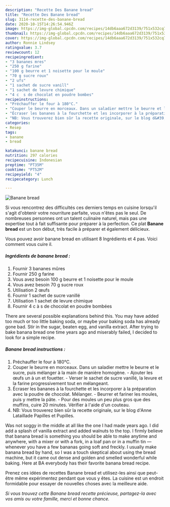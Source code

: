 ```yaml
---
description: "Recette Des Banane bread"
title: "Recette Des Banane bread"
slug: 3114-recette-des-banane-bread
date: 2020-10-15T14:26:54.946Z
image: https://img-global.cpcdn.com/recipes/14db6aaa672d3139/751x532cq70/banane-bread-photo-principale-de-la-recette.jpg
thumbnail: https://img-global.cpcdn.com/recipes/14db6aaa672d3139/751x532cq70/banane-bread-photo-principale-de-la-recette.jpg
cover: https://img-global.cpcdn.com/recipes/14db6aaa672d3139/751x532cq70/banane-bread-photo-principale-de-la-recette.jpg
author: Ronnie Lindsey
ratingvalue: 3.7
reviewcount: 12
recipeingredient:
- "3 bananes mres"
- "250 g farine"
- "100 g beurre et 1 noisette pour le moule"
- "70 g sucre roux"
- "2 ufs"
- "1 sachet de sucre vanill"
- "1 sachet de levure chimique"
- "4 c  s de chocolat en poudre bombes"
recipeinstructions:
- "Préchauffer le four à 180°C."
- "Couper le beurre en morceaux. Dans un saladier mettre le beurre et le sucre, puis mélanger à la main de manière homogène.  Ajouter les œufs un à un et fouetter.  Verser le sachet de sucre vanillé, la levure et la farine progressivement tout en mélangeant."
- "Écraser les bananes à la fourchette et les incorporer à la préparation avec la poudre de chocolat. Mélanger. Beurrer et fariner les moules, puis y mettre la pâte.  Pour des moules un peu plus gros que des muffins, cuire 20 minutes. Vérifier à l&#39;aide d&#39;un couteau."
- "NB: Vous trouverez bien sûr la recette originale, sur le blog d&#39;Anne Lataillade Papilles et Pupilles."
categories:
- Resep
tags:
- banane
- bread

katakunci: banane bread 
nutrition: 297 calories
recipecuisine: Indonesian
preptime: "PT35M"
cooktime: "PT52M"
recipeyield: "4"
recipecategory: Lunch

---
```



![Banane bread](https://img-global.cpcdn.com/recipes/14db6aaa672d3139/751x532cq70/banane-bread-photo-principale-de-la-recette.jpg)

Si vous rencontrez des difficultés ces derniers temps en cuisine lorsqu'il s'agit d'obtenir votre nourriture parfaite, vous n'êtes pas le seul. De nombreuses personnes ont un talent culinaire naturel, mais pas une expertise tout à fait suffisante pour préparer à la perfection. Ce plat <strong> Banane bread </strong> est un bon début, très facile à préparer et également délicieux.

<!--inarticleads1-->

Vous pouvez avoir banane bread en utilisant 8 Ingrédients et 4 pas. Voici comment vous cuire il.

##### Ingrédients de banane bread :

1. Fournir 3 bananes mûres
1. Fournir 250 g farine
1. Vous avez besoin 100 g beurre et 1 noisette pour le moule
1. Vous avez besoin 70 g sucre roux
1. Utilisation 2 œufs
1. Fournir 1 sachet de sucre vanillé
1. Utilisation 1 sachet de levure chimique
1. Fournir 4 c à s de chocolat en poudre bombées


There are several possible explanations behind this. You may have added too much or too little baking soda, or maybe your baking soda has already gone bad. Stir in the sugar, beaten egg, and vanilla extract. After trying to bake banana bread one time years ago and miserably failed, I decided to look for a simple recipe. 

<!--inarticleads2-->

##### Banane bread instructions :

1. Préchauffer le four à 180°C.
1. Couper le beurre en morceaux. Dans un saladier mettre le beurre et le sucre, puis mélanger à la main de manière homogène.  - Ajouter les œufs un à un et fouetter.  - Verser le sachet de sucre vanillé, la levure et la farine progressivement tout en mélangeant.
1. Écraser les bananes à la fourchette et les incorporer à la préparation avec la poudre de chocolat. Mélanger. - Beurrer et fariner les moules, puis y mettre la pâte.  - Pour des moules un peu plus gros que des muffins, cuire 20 minutes. Vérifier à l&#39;aide d&#39;un couteau.
1. NB: Vous trouverez bien sûr la recette originale, sur le blog d&#39;Anne Lataillade Papilles et Pupilles.


Was not soggy in the middle at all like the one I had made years ago. I did add a splash of vanilla extract and added walnuts to the top. I firmly believe that banana bread is something you should be able to make anytime and anywhere, with a mixer or with a fork, in a loaf pan or in a muffin tin — whenever you have a few bananas going soft and freckly. I usually make banana bread by hand, so I was a touch skeptical about using the bread machine, but it came out dense and golden and smelled wonderful while baking. Here at BA everybody has their favorite banana bread recipe. 

<!--inarticleads1-->

<p>
Prenez ces idées de recettes Banane bread et utilisez-les ainsi que peut-être même expérimentez pendant que vous y êtes. La cuisine est un endroit formidable pour essayer de nouvelles choses avec la meilleure aide.
</p>

<p>
<i>Si vous trouvez cette Banane bread recette précieuse, partagez-la avec vos amis ou votre famille, merci et bonne chance.</i>
</p>

